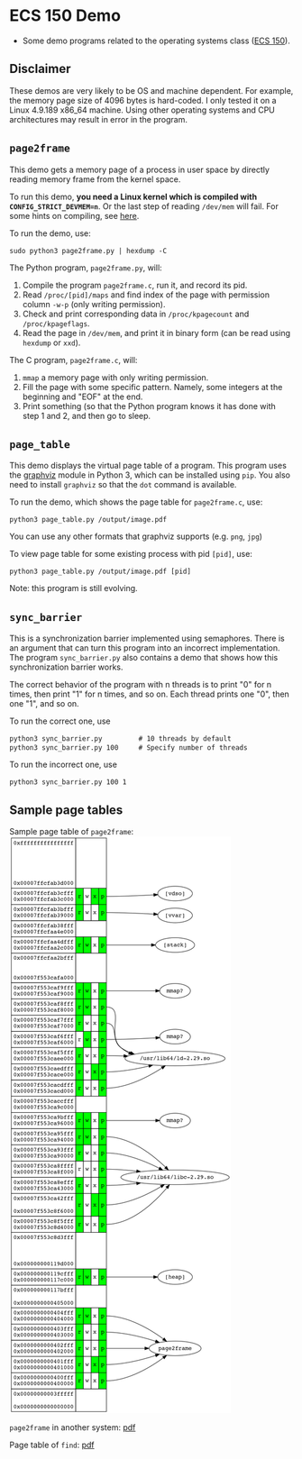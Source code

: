 # ECS 150 Demo
* Some demo programs related to the operating systems class
  ([ECS 150](https://www.cs.ucdavis.edu/blog/ecs-150-operating-systems-system-programming/)). 

## Disclaimer
These demos are very likely to be OS and machine dependent. For example,
the memory page size of 4096 bytes is hard-coded. I only tested it on a Linux
4.9.189 x86_64 machine. Using other operating systems and CPU architectures
may result in error in the program.

## `page2frame`
This demo gets a memory page of a process in user space by directly reading
memory frame from the kernel space.

To run this demo, **you need a Linux kernel which is compiled with
`CONFIG_STRICT_DEVMEM=n`**. Or the last step of reading `/dev/mem` will fail.
For some hints on compiling, see [here](/CompileLinux.md).

To run the demo, use:
```
sudo python3 page2frame.py | hexdump -C
```

The Python program, `page2frame.py`, will:
1. Compile the program `page2frame.c`, run it, and record its pid.
2. Read `/proc/[pid]/maps` and find index of the page with permission column
   `-w-p` (only writing permission). 
3. Check and print corresponding data in `/proc/kpagecount` and
   `/proc/kpageflags`.
4. Read the page in `/dev/mem`, and print it in binary form (can be read
   using `hexdump` or `xxd`).

The C program, `page2frame.c`, will:
1. `mmap` a memory page with only writing permission.
2. Fill the page with some specific pattern. Namely, some integers at the
   beginning and "EOF" at the end.
3. Print something (so that the Python program knows it has done with step
   1 and 2, and then go to sleep.

## `page_table`
This demo displays the virtual page table of a program. This program uses the
[graphviz](https://pypi.org/project/graphviz/) module in Python 3, which can be
installed using `pip`. You also need to install `graphviz` so that the `dot`
command is available. 

To run the demo, which shows the page table for `page2frame.c`, use:
```
python3 page_table.py /output/image.pdf
```

You can use any other formats that graphviz supports (e.g. `png`, `jpg`)

To view page table for some existing process with pid `[pid]`, use:
```
python3 page_table.py /output/image.pdf [pid]
```

Note: this program is still evolving.

## `sync_barrier`
This is a synchronization barrier implemented using semaphores. There is an
argument that can turn this program into an incorrect implementation. The
program `sync_barrier.py` also contains a demo that shows how this
synchronization barrier works. 

The correct behavior of the program with n threads is to print "0" for n times,
then print "1" for n times, and so on. Each thread prints one "0", then one "1",
and so on. 

To run the correct one, use
```
python3 sync_barrier.py			# 10 threads by default
python3 sync_barrier.py 100		# Specify number of threads
```

To run the incorrect one, use
```
python3 sync_barrier.py 100 1
```

## Sample page tables
Sample page table of `page2frame`:
![Page table sample](/images/page2frame.png)

`page2frame` in another system:
[pdf](/images/page2frame.pdf)

Page table of `find`:
[pdf](/images/find.pdf)
